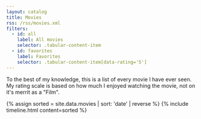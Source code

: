 ```yaml
---
layout: catalog
title: Movies
rss: /rss/movies.xml
filters:
  - id: all
    label: All movies
    selector: .tabular-content-item
  - id: favorites
    label: Favorites
    selector: .tabular-content-item[data-rating='5']
---
```


To the best of my knowledge, this is a list of every movie I have ever seen. My rating scale is based on how much I enjoyed watching the movie, not on it's merrit as a "Film".

{% assign sorted = site.data.movies | sort: 'date' | reverse %}
{% include timeline.html content=sorted %}